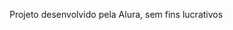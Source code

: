 <!DOCTYPE html>
<html lang="en">
<head>
    <meta charset="UTF-8">
    <meta name="viewport" content="width=device-width, initial-scale=1.0">
    <title>Flashcard</title>

</head>
<body>
    
</body>
</html><body>
    <main>
    </main>
    <footer>
        <p>Projeto desenvolvido pela Alura, sem fins lucrativos</p>
    </footer>
</body><main>
        <section id="container">
                <article class="cartao">
                </article>
        </section>
</main>